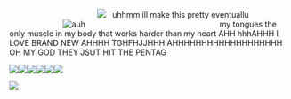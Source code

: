 
‎ ‎ ‎ ‎ ‎ ‎ ‎ ‎ ‎  ‎ ‎ ‎ ‎ ‎ ‎ ‎ ‎ ‎ ‎ ‎ ‎  ‎ ‎ ‎ ‎ ‎ ‎ ‎ ‎ ‎ ‎ ‎ ‎ ‎ ‎ ‎ ‎ ‎ ‎ ‎
 ![](https://komarev.com/ghpvc/?username=soiiux&color=yellow)‎  ‎ ‎
 uhhmm ill make this pretty eventuallu 
⠀⠀⠀⠀⠀⠀⠀⠀⠀  ![auh](https://i.imgur.com/1PTmspS.png) 
⠀⠀⠀⠀⠀⠀⠀⠀⠀⠀⠀⠀⠀ ⠀⠀ ⠀⠀⠀⠀⠀⠀⠀
my tongues the only muscle in my body that works harder than my heart AHH hhhAHHH I LOVE BRAND NEW AHHHH TGHFHJJHHH AHHHHHHHHHHHHHHHHHHH OH MY GOD THEY JSUT HIT THE PENTAG


![](https://files.catbox.moe/xntrdg.gif)![](https://images-wixmp-ed30a86b8c4ca887773594c2.wixmp.com/f/cd6f4a62-6aaf-486a-93dc-530b77c7bb1c/d3eamfb-e4f00821-01d8-4090-a680-a7e3ee04e932.png/v1/fill/w_99,h_56,q_80,strp/hs__sollux_captor_stamp_by_janbearpig_d3eamfb-fullview.jpg?token=eyJ0eXAiOiJKV1QiLCJhbGciOiJIUzI1NiJ9.eyJzdWIiOiJ1cm46YXBwOjdlMGQxODg5ODIyNjQzNzNhNWYwZDQxNWVhMGQyNmUwIiwiaXNzIjoidXJuOmFwcDo3ZTBkMTg4OTgyMjY0MzczYTVmMGQ0MTVlYTBkMjZlMCIsIm9iaiI6W1t7ImhlaWdodCI6Ijw9NTYiLCJwYXRoIjoiXC9mXC9jZDZmNGE2Mi02YWFmLTQ4NmEtOTNkYy01MzBiNzdjN2JiMWNcL2QzZWFtZmItZTRmMDA4MjEtMDFkOC00MDkwLWE2ODAtYTdlM2VlMDRlOTMyLnBuZyIsIndpZHRoIjoiPD05OSJ9XV0sImF1ZCI6WyJ1cm46c2VydmljZTppbWFnZS5vcGVyYXRpb25zIl19.l1_JZjm0wamFyGKUQUR3hXqNOD6XRUo2oWwer3pgDO4)![](https://images-wixmp-ed30a86b8c4ca887773594c2.wixmp.com/f/668320ee-f33b-41b2-a769-76b8b10407a7/d4ewjia-c7598301-7bf9-4a9e-a6e8-a030fe723ec1.gif?token=eyJ0eXAiOiJKV1QiLCJhbGciOiJIUzI1NiJ9.eyJzdWIiOiJ1cm46YXBwOjdlMGQxODg5ODIyNjQzNzNhNWYwZDQxNWVhMGQyNmUwIiwiaXNzIjoidXJuOmFwcDo3ZTBkMTg4OTgyMjY0MzczYTVmMGQ0MTVlYTBkMjZlMCIsIm9iaiI6W1t7InBhdGgiOiJcL2ZcLzY2ODMyMGVlLWYzM2ItNDFiMi1hNzY5LTc2YjhiMTA0MDdhN1wvZDRld2ppYS1jNzU5ODMwMS03YmY5LTRhOWUtYTZlOC1hMDMwZmU3MjNlYzEuZ2lmIn1dXSwiYXVkIjpbInVybjpzZXJ2aWNlOmZpbGUuZG93bmxvYWQiXX0.wmuodbUwRcTtrJei9Mqu9hPMCK1yVj38w-cLXwRbYGc)![](https://images-wixmp-ed30a86b8c4ca887773594c2.wixmp.com/f/f0ac49f8-fde9-4746-a5c3-6aa963e323c6/d5uqj2i-b6bed8a7-4051-4505-8d4b-8296d748f410.png?token=eyJ0eXAiOiJKV1QiLCJhbGciOiJIUzI1NiJ9.eyJzdWIiOiJ1cm46YXBwOjdlMGQxODg5ODIyNjQzNzNhNWYwZDQxNWVhMGQyNmUwIiwiaXNzIjoidXJuOmFwcDo3ZTBkMTg4OTgyMjY0MzczYTVmMGQ0MTVlYTBkMjZlMCIsIm9iaiI6W1t7InBhdGgiOiJcL2ZcL2YwYWM0OWY4LWZkZTktNDc0Ni1hNWMzLTZhYTk2M2UzMjNjNlwvZDV1cWoyaS1iNmJlZDhhNy00MDUxLTQ1MDUtOGQ0Yi04Mjk2ZDc0OGY0MTAucG5nIn1dXSwiYXVkIjpbInVybjpzZXJ2aWNlOmZpbGUuZG93bmxvYWQiXX0.ZcKdZ547fvbdYhjio-9HNNkdCESMTn2W4UMCVFvQqLA)![](https://images-wixmp-ed30a86b8c4ca887773594c2.wixmp.com/f/0a3f0750-6731-4d22-9aca-5db4024fdafb/d5mvhoz-1cc577cc-9b12-409b-99f3-370b21e42812.png/v1/fill/w_99,h_56,q_80,strp/erisol_stamp_by_batbytes_d5mvhoz-fullview.jpg?token=eyJ0eXAiOiJKV1QiLCJhbGciOiJIUzI1NiJ9.eyJzdWIiOiJ1cm46YXBwOjdlMGQxODg5ODIyNjQzNzNhNWYwZDQxNWVhMGQyNmUwIiwiaXNzIjoidXJuOmFwcDo3ZTBkMTg4OTgyMjY0MzczYTVmMGQ0MTVlYTBkMjZlMCIsIm9iaiI6W1t7ImhlaWdodCI6Ijw9NTYiLCJwYXRoIjoiXC9mXC8wYTNmMDc1MC02NzMxLTRkMjItOWFjYS01ZGI0MDI0ZmRhZmJcL2Q1bXZob3otMWNjNTc3Y2MtOWIxMi00MDliLTk5ZjMtMzcwYjIxZTQyODEyLnBuZyIsIndpZHRoIjoiPD05OSJ9XV0sImF1ZCI6WyJ1cm46c2VydmljZTppbWFnZS5vcGVyYXRpb25zIl19.nGPmxjcFJv_VRHyibtgTstVUKppNi56O3PM64jQKLJY)![](https://files.catbox.moe/sqj0fc.gif)

 ![](https://hit.yhype.me/github/profile?user_id=161968637)‎ ‎ ‎ ‎ ‎ ‎ ‎ ‎ ‎ ‎  ‎ ‎ ‎ ‎ ‎ ‎ ‎ ‎ ‎ ‎ ‎ ‎ ‎ ‎ ‎ ‎ 
